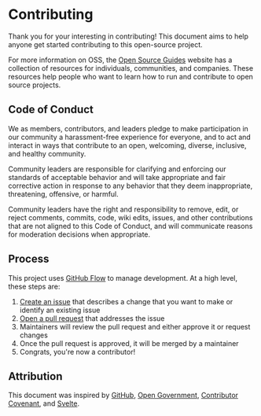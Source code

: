 # Contributing

Thank you for your interesting in contributing! This document aims to help
anyone get started contributing to this open-source project.

For more information on OSS, the [Open Source Guides](https://opensource.guide/)
website has a collection of resources for individuals, communities, and
companies. These resources help people who want to learn how to run and
contribute to open source projects.

## Code of Conduct

We as members, contributors, and leaders pledge to make participation in our
community a harassment-free experience for everyone, and to act and interact in
ways that contribute to an open, welcoming, diverse, inclusive, and healthy
community.

Community leaders are responsible for clarifying and enforcing our standards of
acceptable behavior and will take appropriate and fair corrective action in
response to any behavior that they deem inappropriate, threatening, offensive,
or harmful.

Community leaders have the right and responsibility to remove, edit, or reject
comments, commits, code, wiki edits, issues, and other contributions that are
not aligned to this Code of Conduct, and will communicate reasons for moderation
decisions when appropriate.

## Process

This project uses [GitHub Flow](https://guides.github.com/introduction/flow/) to
manage development. At a high level, these steps are:

1. [Create an issue](https://docs.github.com/en/issues/tracking-your-work-with-issues/creating-an-issue)
   that describes a change that you want to make or identify an existing issue
2. [Open a pull request](https://docs.github.com/en/pull-requests/collaborating-with-pull-requests/proposing-changes-to-your-work-with-pull-requests/creating-a-pull-request)
   that addresses the issue
3. Maintainers will review the pull request and either approve it or request
   changes
4. Once the pull request is approved, it will be merged by a maintainer
5. Congrats, you're now a contributor!

## Attribution

This document was inspired by
[GitHub](https://github.com/github/docs/blob/main/CONTRIBUTING.md),
[Open Government](https://github.com/opengovernment/opengovernment/blob/master/CONTRIBUTING.md),
[Contributor Covenant](https://www.contributor-covenant.org/version/2/1/code_of_conduct/),
and [Svelte](https://github.com/sveltejs/svelte/blob/master/CONTRIBUTING.md).
